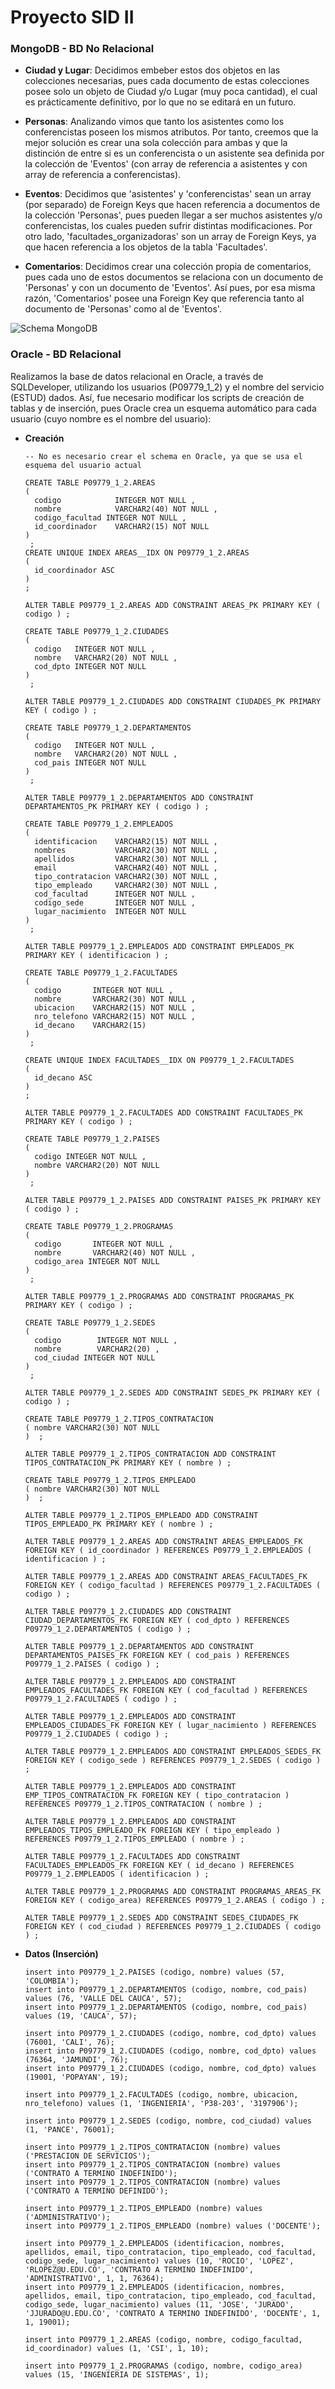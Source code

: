 # **Proyecto SID II**

### **MongoDB - BD No Relacional**
  - **Ciudad y Lugar**: Decidimos embeber estos dos objetos en las colecciones necesarias, pues cada documento de estas colecciones posee solo un objeto de Ciudad y/o Lugar (muy poca cantidad), el cual es prácticamente definitivo, por lo que no se editará en un futuro.
  
  - **Personas**: Analizando vimos que tanto los asistentes como los conferencistas poseen los mismos atributos. Por tanto, creemos que la mejor solución es crear una sola colección para ambas y que la distinción de entre si es un conferencista o un asistente sea definida por la colección de 'Eventos' (con array de referencia a asistentes y con array de referencia a conferencistas).

  - **Eventos**: Decidimos que 'asistentes' y 'conferencistas' sean un array (por separado) de Foreign Keys que hacen referencia a documentos de la colección 'Personas', pues pueden llegar a ser muchos asistentes y/o conferencistas, los cuales pueden sufrir distintas modificaciones. Por otro lado, 'facultades_organizadoras' son un array de Foreign Keys, ya que hacen referencia a los objetos de la tabla 'Facultades'.

  - **Comentarios**: Decidimos crear una colección propia de comentarios, pues cada uno de estos documentos se relaciona con un documento de 'Personas' y con un documento de 'Eventos'. Así pues, por esa misma razón, 'Comentarios' posee una Foreign Key que referencia tanto al documento de 'Personas' como al de 'Eventos'.

  ![Schema MongoDB](https://github.com/JuanJoseLL/sid-project/raw/relational%26norelational-db/doc/schemas/mongodb/schemamongodb.png)

### **Oracle - BD Relacional**
Realizamos la base de datos relacional en Oracle, a través de SQLDeveloper, utilizando los usuarios (P09779_1_2) y el nombre del servicio (ESTUD) dados. Así, fue necesario modificar los scripts de creación de tablas y de inserción, pues Oracle crea un esquema automático para cada usuario (cuyo nombre es el nombre del usuario):

- **Creación**
  ```
  -- No es necesario crear el schema en Oracle, ya que se usa el esquema del usuario actual
  
  CREATE TABLE P09779_1_2.AREAS
  (
    codigo            INTEGER NOT NULL ,
    nombre            VARCHAR2(40) NOT NULL ,
    codigo_facultad INTEGER NOT NULL ,
    id_coordinador    VARCHAR2(15) NOT NULL
  )
   ;
  CREATE UNIQUE INDEX AREAS__IDX ON P09779_1_2.AREAS
  (
    id_coordinador ASC
  )
  ;

  ALTER TABLE P09779_1_2.AREAS ADD CONSTRAINT AREAS_PK PRIMARY KEY ( codigo ) ;
  
  CREATE TABLE P09779_1_2.CIUDADES
  (
    codigo   INTEGER NOT NULL ,
    nombre   VARCHAR2(20) NOT NULL ,
    cod_dpto INTEGER NOT NULL
  )
   ;

  ALTER TABLE P09779_1_2.CIUDADES ADD CONSTRAINT CIUDADES_PK PRIMARY KEY ( codigo ) ;

  CREATE TABLE P09779_1_2.DEPARTAMENTOS
  (
    codigo   INTEGER NOT NULL ,
    nombre   VARCHAR2(20) NOT NULL ,
    cod_pais INTEGER NOT NULL
  )
   ;

  ALTER TABLE P09779_1_2.DEPARTAMENTOS ADD CONSTRAINT DEPARTAMENTOS_PK PRIMARY KEY ( codigo ) ;

  CREATE TABLE P09779_1_2.EMPLEADOS
  (
    identificacion    VARCHAR2(15) NOT NULL ,
    nombres           VARCHAR2(30) NOT NULL ,
    apellidos         VARCHAR2(30) NOT NULL ,
    email             VARCHAR2(40) NOT NULL ,
    tipo_contratacion VARCHAR2(30) NOT NULL ,
    tipo_empleado     VARCHAR2(30) NOT NULL ,
    cod_facultad      INTEGER NOT NULL ,
    codigo_sede       INTEGER NOT NULL ,
    lugar_nacimiento  INTEGER NOT NULL
  )
   ;

  ALTER TABLE P09779_1_2.EMPLEADOS ADD CONSTRAINT EMPLEADOS_PK PRIMARY KEY ( identificacion ) ;

  CREATE TABLE P09779_1_2.FACULTADES
  (
    codigo       INTEGER NOT NULL ,
    nombre       VARCHAR2(30) NOT NULL ,
    ubicacion    VARCHAR2(15) NOT NULL ,
    nro_telefono VARCHAR2(15) NOT NULL ,
    id_decano    VARCHAR2(15)
  )
   ;

  CREATE UNIQUE INDEX FACULTADES__IDX ON P09779_1_2.FACULTADES
  (
    id_decano ASC
  )
  ;

  ALTER TABLE P09779_1_2.FACULTADES ADD CONSTRAINT FACULTADES_PK PRIMARY KEY ( codigo ) ;

  CREATE TABLE P09779_1_2.PAISES
  (
    codigo INTEGER NOT NULL ,
    nombre VARCHAR2(20) NOT NULL
  )
   ;

  ALTER TABLE P09779_1_2.PAISES ADD CONSTRAINT PAISES_PK PRIMARY KEY ( codigo ) ;

  CREATE TABLE P09779_1_2.PROGRAMAS
  (
    codigo       INTEGER NOT NULL ,
    nombre       VARCHAR2(40) NOT NULL ,
    codigo_area INTEGER NOT NULL
  )
   ;

  ALTER TABLE P09779_1_2.PROGRAMAS ADD CONSTRAINT PROGRAMAS_PK PRIMARY KEY ( codigo ) ;

  CREATE TABLE P09779_1_2.SEDES
  (
    codigo        INTEGER NOT NULL ,
    nombre        VARCHAR2(20) ,
    cod_ciudad INTEGER NOT NULL
  )
   ;

  ALTER TABLE P09779_1_2.SEDES ADD CONSTRAINT SEDES_PK PRIMARY KEY ( codigo ) ;

  CREATE TABLE P09779_1_2.TIPOS_CONTRATACION
  ( nombre VARCHAR2(30) NOT NULL
  )  ;

  ALTER TABLE P09779_1_2.TIPOS_CONTRATACION ADD CONSTRAINT TIPOS_CONTRATACION_PK PRIMARY KEY ( nombre ) ;

  CREATE TABLE P09779_1_2.TIPOS_EMPLEADO
  ( nombre VARCHAR2(30) NOT NULL
  )  ;

  ALTER TABLE P09779_1_2.TIPOS_EMPLEADO ADD CONSTRAINT TIPOS_EMPLEADO_PK PRIMARY KEY ( nombre ) ;

  ALTER TABLE P09779_1_2.AREAS ADD CONSTRAINT AREAS_EMPLEADOS_FK FOREIGN KEY ( id_coordinador ) REFERENCES P09779_1_2.EMPLEADOS ( identificacion ) ;
  
  ALTER TABLE P09779_1_2.AREAS ADD CONSTRAINT AREAS_FACULTADES_FK FOREIGN KEY ( codigo_facultad ) REFERENCES P09779_1_2.FACULTADES ( codigo ) ;
  
  ALTER TABLE P09779_1_2.CIUDADES ADD CONSTRAINT CIUDAD_DEPARTAMENTOS_FK FOREIGN KEY ( cod_dpto ) REFERENCES P09779_1_2.DEPARTAMENTOS ( codigo ) ;

  ALTER TABLE P09779_1_2.DEPARTAMENTOS ADD CONSTRAINT DEPARTAMENTOS_PAISES_FK FOREIGN KEY ( cod_pais ) REFERENCES P09779_1_2.PAISES ( codigo ) ;

  ALTER TABLE P09779_1_2.EMPLEADOS ADD CONSTRAINT EMPLEADOS_FACULTADES_FK FOREIGN KEY ( cod_facultad ) REFERENCES P09779_1_2.FACULTADES ( codigo ) ;

  ALTER TABLE P09779_1_2.EMPLEADOS ADD CONSTRAINT EMPLEADOS_CIUDADES_FK FOREIGN KEY ( lugar_nacimiento ) REFERENCES P09779_1_2.CIUDADES ( codigo ) ;

  ALTER TABLE P09779_1_2.EMPLEADOS ADD CONSTRAINT EMPLEADOS_SEDES_FK FOREIGN KEY ( codigo_sede ) REFERENCES P09779_1_2.SEDES ( codigo ) ;

  ALTER TABLE P09779_1_2.EMPLEADOS ADD CONSTRAINT EMP_TIPOS_CONTRATACION_FK FOREIGN KEY ( tipo_contratacion ) REFERENCES P09779_1_2.TIPOS_CONTRATACION ( nombre ) ;

  ALTER TABLE P09779_1_2.EMPLEADOS ADD CONSTRAINT EMPLEADOS_TIPOS_EMPLEADO_FK FOREIGN KEY ( tipo_empleado ) REFERENCES P09779_1_2.TIPOS_EMPLEADO ( nombre ) ;

  ALTER TABLE P09779_1_2.FACULTADES ADD CONSTRAINT FACULTADES_EMPLEADOS_FK FOREIGN KEY ( id_decano ) REFERENCES P09779_1_2.EMPLEADOS ( identificacion ) ;

  ALTER TABLE P09779_1_2.PROGRAMAS ADD CONSTRAINT PROGRAMAS_AREAS_FK FOREIGN KEY ( codigo_area) REFERENCES P09779_1_2.AREAS ( codigo ) ;

  ALTER TABLE P09779_1_2.SEDES ADD CONSTRAINT SEDES_CIUDADES_FK FOREIGN KEY ( cod_ciudad ) REFERENCES P09779_1_2.CIUDADES ( codigo ) ;

  ```


- **Datos (Inserción)**

  ```
  insert into P09779_1_2.PAISES (codigo, nombre) values (57, 'COLOMBIA');
  insert into P09779_1_2.DEPARTAMENTOS (codigo, nombre, cod_pais) values (76, 'VALLE DEL CAUCA', 57);
  insert into P09779_1_2.DEPARTAMENTOS (codigo, nombre, cod_pais) values (19, 'CAUCA', 57); 

  insert into P09779_1_2.CIUDADES (codigo, nombre, cod_dpto) values (76001, 'CALI', 76);
  insert into P09779_1_2.CIUDADES (codigo, nombre, cod_dpto) values (76364, 'JAMUNDI', 76);
  insert into P09779_1_2.CIUDADES (codigo, nombre, cod_dpto) values (19001, 'POPAYAN', 19); 

  insert into P09779_1_2.FACULTADES (codigo, nombre, ubicacion, nro_telefono) values (1, 'INGENIERIA', 'P38-203', '3197906');

  insert into P09779_1_2.SEDES (codigo, nombre, cod_ciudad) values (1, 'PANCE', 76001);

  insert into P09779_1_2.TIPOS_CONTRATACION (nombre) values ('PRESTACION DE SERVICIOS');
  insert into P09779_1_2.TIPOS_CONTRATACION (nombre) values ('CONTRATO A TERMINO INDEFINIDO');
  insert into P09779_1_2.TIPOS_CONTRATACION (nombre) values ('CONTRATO A TERMINO DEFINIDO');

  insert into P09779_1_2.TIPOS_EMPLEADO (nombre) values ('ADMINISTRATIVO');
  insert into P09779_1_2.TIPOS_EMPLEADO (nombre) values ('DOCENTE');

  insert into P09779_1_2.EMPLEADOS (identificacion, nombres, apellidos, email, tipo_contratacion, tipo_empleado, cod_facultad, codigo_sede, lugar_nacimiento) values (10, 'ROCIO', 'LOPEZ', 'RLOPEZ@U.EDU.CO', 'CONTRATO A TERMINO INDEFINIDO', 'ADMINISTRATIVO', 1, 1, 76364);
  insert into P09779_1_2.EMPLEADOS (identificacion, nombres, apellidos, email, tipo_contratacion, tipo_empleado, cod_facultad, codigo_sede, lugar_nacimiento) values (11, 'JOSE', 'JURADO', 'JJURADO@U.EDU.CO', 'CONTRATO A TERMINO INDEFINIDO', 'DOCENTE', 1, 1, 19001);

  insert into P09779_1_2.AREAS (codigo, nombre, codigo_facultad, id_coordinador) values (1, 'CSI', 1, 10); 

  insert into P09779_1_2.PROGRAMAS (codigo, nombre, codigo_area) values (15, 'INGENIERIA DE SISTEMAS', 1);

  ```

